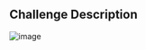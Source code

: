 ## Challenge Description
![image](https://github.com/1-Xenon/ctf-archives/assets/110148117/0b6551aa-14a4-4d1c-9819-7ac45b7db9b2)

